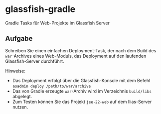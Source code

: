 # glassfish-gradle
Gradle Tasks für Web-Projekte im Glassfish Server

## Aufgabe
Schreiben Sie einen einfachen Deployment-Task, der nach dem Build des `war`-Archives eines Web-Moduls, das Deployment auf den laufenden Glassfish-Server durchführt.

Hinweise:
* Das Deployment erfolgt über die Glassfish-Konsole mit dem Befehl `asadmin deploy /path/to/war/archive`
* Das von Gradle erzeugte `war`-Archiv wird im Verzeichnis `build/libs` abgelegt.
* Zum Testen können Sie das Projekt `jee-22-web` auf dem Ilias-Server nutzen.
